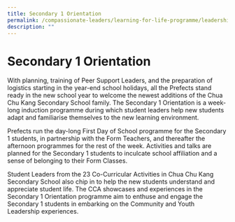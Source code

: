 ```yaml
---
title: Secondary 1 Orientation
permalink: /compassionate-leaders/learning-for-life-programme/leadership-events/secondary-1-orientation/
description: ""
---
```




# **Secondary 1 Orientation**

With planning, training of Peer Support Leaders, and the preparation of logistics starting in the year-end school holidays, all the Prefects stand ready in the new school year to welcome the newest additions of the Chua Chu Kang Secondary School family. The Secondary 1 Orientation is a week-long induction programme during which student leaders help new students adapt and familiarise themselves to the new learning environment.

Prefects run the day-long First Day of School programme for the Secondary 1 students, in partnership with the Form Teachers, and thereafter the afternoon programmes for the rest of the week. Activities and talks are planned for the Secondary 1 students to inculcate school affiliation and a sense of belonging to their Form Classes.

Student Leaders from the 23 Co-Curricular Activities in Chua Chu Kang Secondary School also chip in to help the new students understand and appreciate student life. The CCA showcases and experiences in the Secondary 1 Orientation programme aim to enthuse and engage the Secondary 1 students in embarking on the Community and Youth Leadership experiences.
